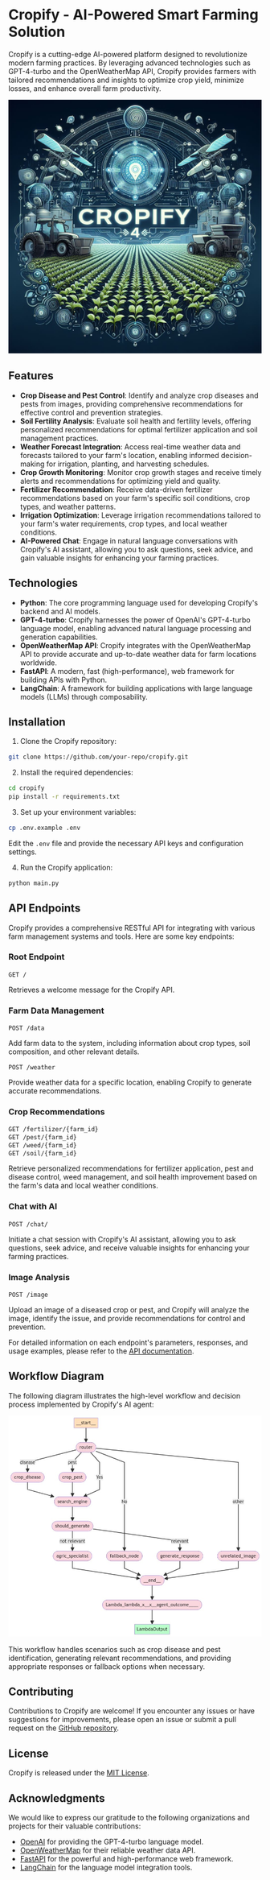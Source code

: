 # Cropify - AI-Powered Smart Farming Solution

Cropify is a cutting-edge AI-powered platform designed to revolutionize modern farming practices. By leveraging advanced technologies such as GPT-4-turbo and the OpenWeatherMap API, Cropify provides farmers with tailored recommendations and insights to optimize crop yield, minimize losses, and enhance overall farm productivity.

![Cropify Banner](https://github.com/K-RED90/Cropify-AI/blob/main/image/Designer.jpeg)

## Features

- **Crop Disease and Pest Control**: Identify and analyze crop diseases and pests from images, providing comprehensive recommendations for effective control and prevention strategies.
- **Soil Fertility Analysis**: Evaluate soil health and fertility levels, offering personalized recommendations for optimal fertilizer application and soil management practices.
- **Weather Forecast Integration**: Access real-time weather data and forecasts tailored to your farm's location, enabling informed decision-making for irrigation, planting, and harvesting schedules.
- **Crop Growth Monitoring**: Monitor crop growth stages and receive timely alerts and recommendations for optimizing yield and quality.
- **Fertilizer Recommendation**: Receive data-driven fertilizer recommendations based on your farm's specific soil conditions, crop types, and weather patterns.
- **Irrigation Optimization**: Leverage irrigation recommendations tailored to your farm's water requirements, crop types, and local weather conditions.
- **AI-Powered Chat**: Engage in natural language conversations with Cropify's AI assistant, allowing you to ask questions, seek advice, and gain valuable insights for enhancing your farming practices.

## Technologies

- **Python**: The core programming language used for developing Cropify's backend and AI models.
- **GPT-4-turbo**: Cropify harnesses the power of OpenAI's GPT-4-turbo language model, enabling advanced natural language processing and generation capabilities.
- **OpenWeatherMap API**: Cropify integrates with the OpenWeatherMap API to provide accurate and up-to-date weather data for farm locations worldwide.
- **FastAPI**: A modern, fast (high-performance), web framework for building APIs with Python.
- **LangChain**: A framework for building applications with large language models (LLMs) through composability.

## Installation

1. Clone the Cropify repository:

```bash
git clone https://github.com/your-repo/cropify.git
```

2. Install the required dependencies:

```bash
cd cropify
pip install -r requirements.txt
```

3. Set up your environment variables:

```bash
cp .env.example .env
```

Edit the `.env` file and provide the necessary API keys and configuration settings.

4. Run the Cropify application:

```bash
python main.py
```

## API Endpoints

Cropify provides a comprehensive RESTful API for integrating with various farm management systems and tools. Here are some key endpoints:

### Root Endpoint

```http
GET /
```

Retrieves a welcome message for the Cropify API.

### Farm Data Management

```http
POST /data
```

Add farm data to the system, including information about crop types, soil composition, and other relevant details.

```http
POST /weather
```

Provide weather data for a specific location, enabling Cropify to generate accurate recommendations.

### Crop Recommendations

```http
GET /fertilizer/{farm_id}
GET /pest/{farm_id}
GET /weed/{farm_id}
GET /soil/{farm_id}
```

Retrieve personalized recommendations for fertilizer application, pest and disease control, weed management, and soil health improvement based on the farm's data and local weather conditions.

### Chat with AI

```http
POST /chat/
```

Initiate a chat session with Cropify's AI assistant, allowing you to ask questions, seek advice, and receive valuable insights for enhancing your farming practices.

### Image Analysis

```http
POST /image
```

Upload an image of a diseased crop or pest, and Cropify will analyze the image, identify the issue, and provide recommendations for control and prevention.

For detailed information on each endpoint's parameters, responses, and usage examples, please refer to the [API documentation](link-to-api-docs).

## Workflow Diagram

The following diagram illustrates the high-level workflow and decision process implemented by Cropify's AI agent:

![Workflow Diagram](https://github.com/K-RED90/Cropify-AI/blob/main/image/graph.png)

This workflow handles scenarios such as crop disease and pest identification, generating relevant recommendations, and providing appropriate responses or fallback options when necessary.

## Contributing

Contributions to Cropify are welcome! If you encounter any issues or have suggestions for improvements, please open an issue or submit a pull request on the [GitHub repository](https://github.com/your-repo/cropify).

## License

Cropify is released under the [MIT License](https://opensource.org/licenses/MIT).

## Acknowledgments

We would like to express our gratitude to the following organizations and projects for their valuable contributions:

- [OpenAI](https://www.openai.com/) for providing the GPT-4-turbo language model.
- [OpenWeatherMap](https://openweathermap.org/) for their reliable weather data API.
- [FastAPI](https://fastapi.tiangolo.com/) for the powerful and high-performance web framework.
- [LangChain](https://python.langchain.com/en/latest/index.html) for the language model integration tools.
